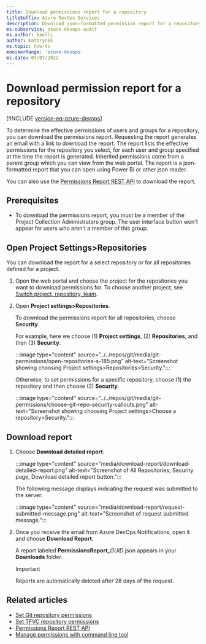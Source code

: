 ```yaml
---
title: Download permissions report for a repository
titleSuffix: Azure DevOps Services
description: Download json-formatted permission report for a repository.  
ms.subservice: azure-devops-audit
ms.author: kaelli
author: KathrynEE
ms.topic: how-to
monikerRange: 'azure-devops'
ms.date: 07/07/2022
---
```


# Download permission report for a repository 

[!INCLUDE [version-eq-azure-devops](../../includes/version-eq-azure-devops.md)]

 
To determine the effective permissions of users and groups for a repository, you can download the permissions report. Requesting the report generates an email with a link to download the report. The report lists the effective permissions for the repository you select, for each user and group specified at the time the report is generated. Inherited permissions come from a parent group which you can view from the web portal. The report is a json-formatted report that you can open using Power BI or other json reader.  

You can also use the [Permissions Report REST API](/rest/api/azure/devops/permissionsreport/?view=azure-devops-rest-6.1&preserve-view=true) to download the report. 

## Prerequisites

- To download the permissions report, you must be a member of the Project Collection Administrators group. The user interface button won't appear for users who aren't a member of this group. 


## Open Project Settings>Repositories  

You can download the report for a select repository or for all repositories defined for a project. 

1. Open the web portal and choose the project for the repositories you want to download permissions for. To choose another project, see [Switch project, repository, team](../../project/navigation/go-to-project-repo.md).

1. Open **Project settings>Repositories**.  

	To download the permissions report for all repositories, choose **Security**. 

	For example, here we choose (1) **Project settings**, (2) **Repositories**, and then (3) **Security**.

	:::image type="content" source="../../repos/git/media/git-permissions/open-repositories-s-185.png" alt-text="Screenshot showing choosing Project settings>Repositories>Security.":::

	Otherwise, to set permissions for a specific repository, choose (1) the repository and then choose (2) **Security**.

	:::image type="content" source="../../repos/git/media/git-permissions/choose-git-repo-security-callouts.png" alt-text="Screenshot showing choosing Project settings>Choose a repository>Security.":::

## Download report  

1. Choose **Download detailed report**. 

	:::image type="content" source="media/download-report/download-detailed-report.png" alt-text="Screenshot of All Repositories, Security page, Download detailed report button.":::

	The following message displays indicating the request was submitted to the server. 

	:::image type="content" source="media/download-report/request-submitted-message.png" alt-text="Screenshot of request submitted message.":::

1. Once you receive the email from Azure DevOps Notifications, open it and choose **Download Report**. 

	A report labeled **PermissionsReport_**<em>GUID</em>.json appears in your **Downloads** folder. 
 
	> [!IMPORTANT]
	> Reports are automatically deleted after 28 days of the request. 


## Related articles  

- [Set Git repository permissions](../../repos/git/set-git-repository-permissions.md)
- [Set TFVC repository permissions](../../repos/tfvc/set-tfvc-repository-permissions.md) 
- [Permissions Report REST API](/rest/api/azure/devops/permissionsreport/?view=azure-devops-rest-6.1&preserve-view=true)
- [Manage permissions with command line tool](manage-tokens-namespaces.md) 


